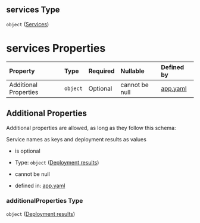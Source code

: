 ## services Type

`object` ([Services](app-properties-services.md))

# services Properties

| Property              | Type     | Required | Nullable       | Defined by                                                                                                                                 |
| :-------------------- | :------- | :------- | :------------- | :----------------------------------------------------------------------------------------------------------------------------------------- |
| Additional Properties | `object` | Optional | cannot be null | [app.yaml](app-properties-services-deployment-results.md "https://fluence.dev/schemas/app.yaml#/properties/services/additionalProperties") |

## Additional Properties

Additional properties are allowed, as long as they follow this schema:

Service names as keys and deployment results as values

*   is optional

*   Type: `object` ([Deployment results](app-properties-services-deployment-results.md))

*   cannot be null

*   defined in: [app.yaml](app-properties-services-deployment-results.md "https://fluence.dev/schemas/app.yaml#/properties/services/additionalProperties")

### additionalProperties Type

`object` ([Deployment results](app-properties-services-deployment-results.md))
